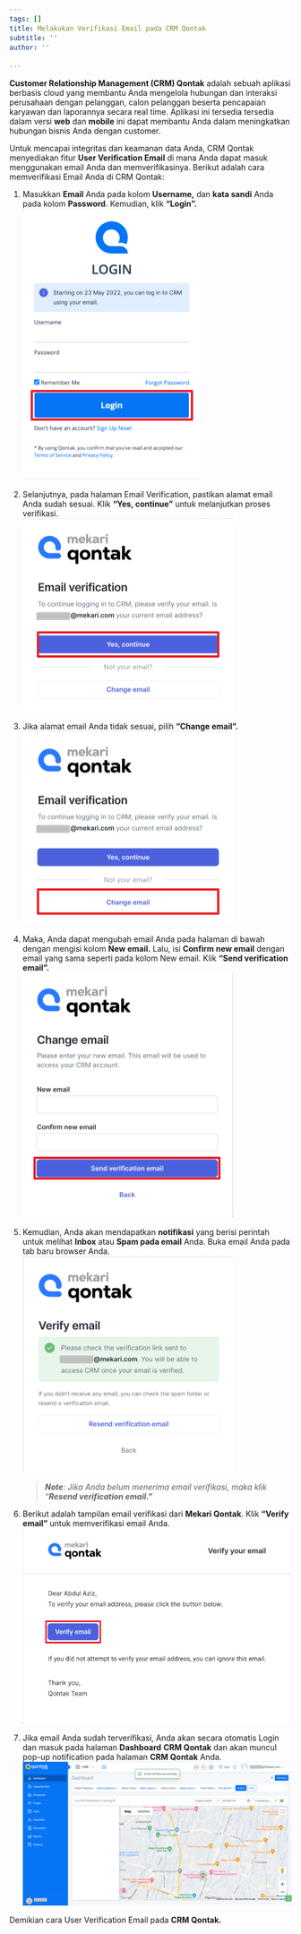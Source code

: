 ```yaml
---
tags: []
title: Melakukan Verifikasi Email pada CRM Qontak
subtitle: ''
author: ''

---
```

**Customer Relationship Management (CRM) Qontak** adalah sebuah aplikasi berbasis cloud yang membantu Anda mengelola hubungan dan interaksi perusahaan dengan pelanggan, calon pelanggan beserta pencapaian karyawan dan laporannya secara real time. Aplikasi ini tersedia tersedia dalam versi **web** dan **mobile** ini dapat membantu Anda dalam meningkatkan hubungan bisnis Anda dengan customer.

Untuk mencapai integritas dan keamanan data Anda, CRM Qontak menyediakan fitur **User Verification Email** di mana Anda dapat masuk menggunakan email Anda dan memverifikasinya. Berikut adalah cara memverifikasi Email Anda di CRM Qontak:

1. Masukkan **Email** Anda pada kolom **Username,** dan **kata sandi** Anda pada kolom **Password**. Kemudian, klik **“Login”.  
   ![](/uploads/crmver1.png)**
2. Selanjutnya, pada halaman Email Verification, pastikan alamat email Anda sudah sesuai. Klik **“Yes, continue”** untuk melanjutkan proses verifikasi.  
   ![](/uploads/crmver2.png)
3. Jika alamat email Anda tidak sesuai, pilih **“Change email”.  
   ![](/uploads/crmver2-1.png)**
4. Maka, Anda dapat mengubah email Anda pada halaman di bawah dengan mengisi kolom **New email.** Lalu, isi **Confirm new email** dengan email yang sama seperti pada kolom New email. Klik **“Send verification email”.**  
   ![](/uploads/crmver3.png)
5. Kemudian, Anda akan mendapatkan **notifikasi** yang berisi perintah untuk melihat **Inbox** atau **Spam pada email** Anda. Buka email Anda pada tab baru browser Anda.  
   ![](/uploads/verification-email-page.png)

   > **_Note_**_: Jika Anda belum menerima email verifikasi, maka klik “**Resend verification email.”**_
6. Berikut adalah tampilan email verifikasi dari **Mekari Qontak**. Klik **“Verify email”** untuk memverifikasi email Anda.  
   ![](/uploads/crmver4.png)
7. Jika email Anda sudah terverifikasi, Anda akan secara otomatis Login dan masuk pada halaman **Dashboard** **CRM Qontak** dan akan muncul pop-up notification pada halaman **CRM Qontak** Anda.  
   ![](/uploads/crmver7.png)

Demikian cara User Verification Email pada **CRM Qontak.**